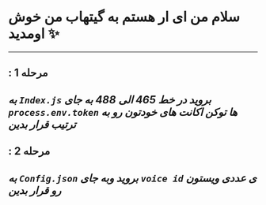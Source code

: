 # سلام من ای ار هستم به گیتهاب من خوش اومدید ✨

---


## : مرحله  1
*به `Index.js` بروید در خط 465 الی 488 به جای `process.env.token` ها توکن اکانت های خودتون رو به ترتیب قرار بدین*
--
##  : مرحله 2
*به `Config.json` بروید وبه جای `voice id` ی عددی ویستون رو قرار بدین*
--
### 
